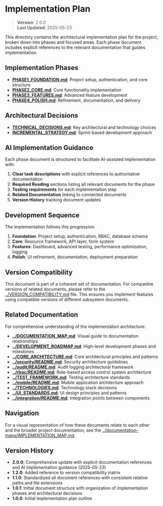
# Implementation Plan

> **Version**: 2.0.0  
> **Last Updated**: 2025-05-23

This directory contains the architectural implementation plan for the project, broken down into phases and focused areas. Each phase document includes explicit references to the relevant documentation that guides implementation.

## Implementation Phases

- **[PHASE1_FOUNDATION.md](PHASE1_FOUNDATION.md)**: Project setup, authentication, and core structure
- **[PHASE2_CORE.md](PHASE2_CORE.md)**: Core functionality implementation
- **[PHASE3_FEATURES.md](PHASE3_FEATURES.md)**: Advanced feature development
- **[PHASE4_POLISH.md](PHASE4_POLISH.md)**: Refinement, documentation, and delivery

## Architectural Decisions

- **[TECHNICAL_DECISIONS.md](TECHNICAL_DECISIONS.md)**: Key architectural and technology choices
- **[INCREMENTAL_STRATEGY.md](INCREMENTAL_STRATEGY.md)**: Sprint-based development approach

## AI Implementation Guidance

Each phase document is structured to facilitate AI-assisted implementation with:

1. **Clear task descriptions** with explicit references to authoritative documentation
2. **Required Reading** sections listing all relevant documents for the phase
3. **Testing requirements** for each implementation step
4. **Related Documentation** linking to connected documents
5. **Version History** tracking document updates

## Development Sequence

The implementation follows this progression:

1. **Foundation**: Project setup, authentication, RBAC, database schema
2. **Core**: Resource framework, API layer, form system
3. **Features**: Dashboard, advanced testing, performance optimization, logging
4. **Polish**: UI refinement, documentation, deployment preparation

## Version Compatibility

This document is part of a coherent set of documentation. For compatible versions of related documents, please refer to the [../VERSION_COMPATIBILITY.md](../VERSION_COMPATIBILITY.md) file. This ensures you implement features using compatible versions of different subsystem documents.

## Related Documentation

For comprehensive understanding of the implementation architecture:

- **[../DOCUMENTATION_MAP.md](../DOCUMENTATION_MAP.md)**: Visual guide to documentation relationships
- **[../DEVELOPMENT_ROADMAP.md](../DEVELOPMENT_ROADMAP.md)**: High-level development phases and milestones
- **[../CORE_ARCHITECTURE.md](../CORE_ARCHITECTURE.md)**: Core architectural principles and patterns
- **[../security/README.md](../security/README.md)**: Security architecture guidelines
- **[../audit/README.md](../audit/README.md)**: Audit logging architectural framework
- **[../rbac/README.md](../rbac/README.md)**: Role-based access control system architecture
- **[../TEST_FRAMEWORK.md](../TEST_FRAMEWORK.md)**: Testing architecture standards
- **[../mobile/README.md](../mobile/README.md)**: Mobile application architecture approach
- **[../TECHNOLOGIES.md](../TECHNOLOGIES.md)**: Technology stack decisions
- **[../UI_STANDARDS.md](../UI_STANDARDS.md)**: UI design principles and patterns
- **[../integration/README.md](../integration/README.md)**: Integration points between components

## Navigation

For a visual representation of how these documents relate to each other and the broader project documentation, see the [../documentation-maps/IMPLEMENTATION_MAP.md](../documentation-maps/IMPLEMENTATION_MAP.md).

## Version History

- **2.0.0**: Comprehensive update with explicit documentation references and AI implementation guidance (2025-05-23)
- **1.2.0**: Added reference to version compatibility matrix
- **1.1.0**: Standardized all document references with consistent relative paths and file extensions
- **1.0.1**: Initial document structure with organization of implementation phases and architectural decisions
- **1.0.0**: Initial implementation plan outline
